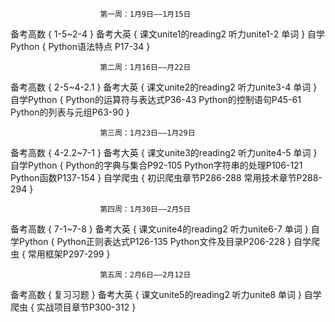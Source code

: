 
                        第一周：1月9日——1月15日
备考高数
    {
        1-5~2-4
    }
备考大英
    {
        课文unite1的reading2
        听力unite1-2
        单词
    }
自学Python
    {
        Python语法特点
        P17-34
    }

                        第二周：1月16日——月22日
备考高数
    {
        2-5~4-2.1
    }
备考大英
    {
        课文unite2的reading2
        听力unite3-4
        单词
    }
自学Python
    {
        Python的运算符与表达式P36-43
        Python的控制语句P45-61
        Python的列表与元组P63-90
    }

                        第三周：1月23日——1月29日
备考高数
    {
        4-2.2~7-1
    }
备考大英
    {
        课文unite3的reading2
        听力unite4-5
        单词
    }
自学Python
    {
        Python的字典与集合P92-105
        Python字符串的处理P106-121
        Python函数P137-154
    }
自学爬虫
    {
        初识爬虫章节P286-288
        常用技术章节P288-294
    }

                        第四周：1月30日——2月5日
备考高数
    {
        7-1~7-8
    }
备考大英
    {
        课文unite4的reading2
        听力unite6-7
        单词
    }
自学Python
    {
        Python正则表达式P126-135
        Python文件及目录P206-228
    }
自学爬虫
    {
        常用框架P297-299
    }

                        第五周：2月6日——2月12日
备考高数
    {
        复习习题
    }
备考大英
    {
        课文unite5的reading2
        听力unite8
        单词
    }
自学爬虫
    {
        实战项目章节P300-312
    }
